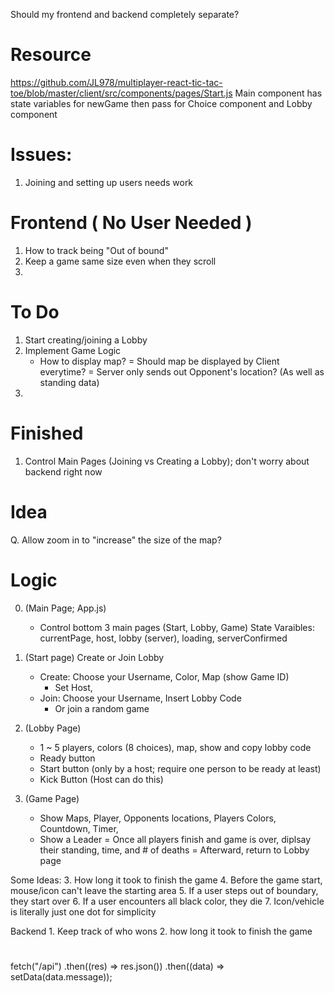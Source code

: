 Should my frontend and backend completely separate? 

# Resource
https://github.com/JL978/multiplayer-react-tic-tac-toe/blob/master/client/src/components/pages/Start.js
    Main component has state variables for newGame then pass for Choice component and Lobby component 

# Issues:
1. Joining and setting up users needs work 


# Frontend ( No User Needed ) 
1. How to track being "Out of bound"
2. Keep a game same size even when they scroll
3. 

# To Do
1. Start creating/joining a Lobby
2. Implement Game Logic 
    - How to display map? 
        = Should map be displayed by Client everytime? 
        = Server only sends out Opponent's location? (As well as standing data) 
3. 

# Finished 
1. Control Main Pages (Joining vs Creating a Lobby); don't worry about backend right now 

# Idea
Q. Allow zoom in to "increase" the size of the map? 


# Logic
0. (Main Page; App.js)
    - Control bottom 3 main pages (Start, Lobby, Game)
    State Varaibles: currentPage, host, lobby (server), loading, serverConfirmed

1. (Start page) Create or Join Lobby
    - Create: Choose your Username, Color, Map (show Game ID)
        - Set Host, 
    - Join: Choose your Username, Insert Lobby Code
        - Or join a random game

2. (Lobby Page) 
   - 1 ~ 5 players, colors (8 choices), map, show and copy lobby code
   - Ready button
   - Start button (only by a host; require one person to be ready at least)
   - Kick Button (Host can do this)

3. (Game Page)
    - Show Maps, Player, Opponents locations, Players Colors, Countdown, Timer, 
    - Show a Leader 
    = Once all players finish and game is over, diplsay their standing, time, and # of deaths 
    = Afterward, return to Lobby page 

Some Ideas: 
    3. How long it took to finish the game
    4. Before the game start, mouse/icon can't leave the starting area
    5. If a user steps out of boundary, they start over
    6. If a user encounters all black color, they die 
    7. Icon/vehicle is literally just one dot for simplicity


Backend
    1. Keep track of who wons
    2. how long it took to finish the game



# 
fetch("/api")
.then((res) => res.json())
.then((data) => setData(data.message));
